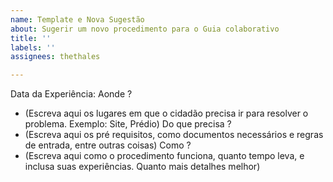 ```yaml
---
name: Template e Nova Sugestão
about: Sugerir um novo procedimento para o Guia colaborativo
title: ''
labels: ''
assignees: thethales

---
```


Data da Experiência:
Aonde ?
- (Escreva aqui os lugares em que o cidadão precisa ir para resolver o problema. Exemplo: Site, Prédio)
Do que precisa ?
- (Escreva aqui os pré requisitos, como documentos necessários e regras de entrada, entre outras coisas)
Como ?
- (Escreva aqui como o procedimento funciona, quanto tempo leva, e inclusa suas experiências. Quanto mais detalhes melhor)

